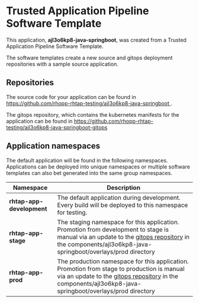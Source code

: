 # Trusted Application Pipeline Software Template

This application, **ajl3o6kp8-java-springboot**, was created from a Trusted Application Pipeline Software Template.

The software templates create a new source and gitops deployment repositories with a sample source application. 

## Repositories

The source code for your application can be found in [https://github.com/rhopp-rhtap-testing/ajl3o6kp8-java-springboot ](https://github.com/rhopp-rhtap-testing/ajl3o6kp8-java-springboot ).
 
The gitops repository, which contains the kubernetes manifests for the application can be found in 
[https://github.com/rhopp-rhtap-testing/ajl3o6kp8-java-springboot-gitops ](https://github.com/rhopp-rhtap-testing/ajl3o6kp8-java-springboot-gitops ) 

## Application namespaces 

The default application will be found in the following namespaces. Applications can be deployed into unique namespaces or multiple software templates can also bet generated into the same group namespaces.  

|  Namespace   |  Description   |  
| -------- | -------- |   
| **rhtap-app-development** | The default application during development. Every build will be deployed to this namespace for testing. | 
| **rhtap-app-stage** | The staging namespace for this application. Promotion from development to stage is manual via an update to the [gitops repository](https://github.com/rhopp-rhtap-testing/ajl3o6kp8-java-springboot-gitops ) in the components/ajl3o6kp8-java-springboot/overlays/prod directory |  
| **rhtap-app-prod** | The production namespace for this application. Promotion from stage to production is manual via an update to the [gitops repository](https://github.com/rhopp-rhtap-testing/ajl3o6kp8-java-springboot-gitops ) in the components/ajl3o6kp8-java-springboot/overlays/prod directory | 